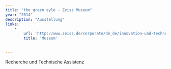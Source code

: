 ```yaml
---
title: "the green eyle - Zeiss Museum"
year: "2014"
description: "Ausstellung"
links:
    -
        url: 'http://www.zeiss.de/corporate/de_de/innovation-und-technologie/zeiss-museum-der-optik.html'
        title: 'Museum'
     

---
```


Recherche und Technische Assistenz
